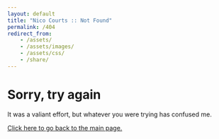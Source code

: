 ```yaml
---
layout: default
title: "Nico Courts :: Not Found"
permalink: /404
redirect_from:
    - /assets/
    - /assets/images/
    - /assets/css/
    - /share/
---
```


# Sorry, try again
It was a valiant effort, but whatever you were trying has confused me. 

[Click here to go back to the main page.](/)